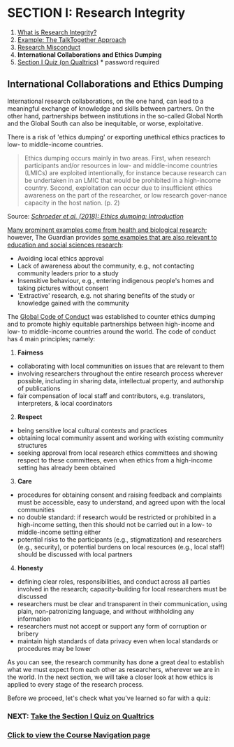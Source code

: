 # SECTION I: Research Integrity

1. [What is Research Integrity?](integrity.md)
2. [Example: The TalkTogether Approach](integrity-tt.md)
3. [Research Misconduct](integrity-misconduct.md)
4. **International Collaborations and Ethics Dumping**
5. [Section I Quiz (on Qualtrics)](https://oxfordeducation.eu.qualtrics.com/jfe/form/SV_8wFuwjJJSM46aIl) * password required

## International Collaborations and Ethics Dumping

International research collaborations, on the one hand, can lead to a meaningful exchange of knowledge and skills between partners. On the other hand, partnerships between institutions in the so-called Global North and the Global South can also be inequitable, or worse, exploitative.

There is a risk of 'ethics dumping' or exporting unethical ethics practices to low- to middle-income countries.

> Ethics dumping occurs mainly in two areas. First, when research participants and/or resources in low- and middle-income countries (LMICs) are exploited intentionally, for instance because research can be undertaken in an LMIC that would be prohibited in a high-income country. Second, exploitation can occur due to insufficient ethics awareness on the part of the researcher, or low research gover-nance capacity in the host nation. (p. 2)

Source: *[Schroeder et al. (2018): Ethics dumping: Introduction](https://link.springer.com/book/10.1007%2F978-3-319-64731-9)*

[Many prominent examples come from health and biological research](https://theconversation.com/ethics-dumping-the-dark-side-of-international-research-88675); however, The Guardian provides [some examples that are also relevant to education and social sciences research](https://www.theguardian.com/higher-education-network/2018/aug/31/ethics-dumping-the-exploitative-side-of-academic-research):

* Avoiding local ethics approval
* Lack of awareness about the community, e.g., not contacting community leaders prior to a study
* Insensitive behaviour, e.g., entering indigenous people's homes and taking pictures without consent
* 'Extractive' research, e.g. not sharing benefits of the study or knowledge gained with the community

The [Global Code of Conduct](https://www.globalcodeofconduct.org/) was established to counter ethics dumping and to promote highly equitable partnerships between high-income and low- to middle-income countries around the world. The code of conduct has 4 main principles; namely:

1. **Fairness**
  - collaborating with local communities on issues that are relevant to them
  - involving researchers throughout the entire research process wherever possible, including in sharing data, intellectual property, and authorship of publications
  - fair compensation of local staff and contributors, e.g. translators, interpreters, & local coordinators
2. **Respect**
  - being sensitive local cultural contexts and practices
  - obtaining local community assent and working with existing community structures
  - seeking approval from local research ethics committees and showing respect to these committees, even when ethics from a high-income setting has already been obtained
3. **Care**
  - procedures for obtaining consent and raising feedback and complaints must be accessible, easy to understand, and agreed upon with the local communities
  - no double standard: if research would be restricted or prohibited in a high-income setting, then this should not be carried out in a low- to middle-income setting either
  - potential risks to the participants (e.g., stigmatization) and researchers (e.g., security), or potential burdens on local resources (e.g., local staff) should be discussed with local partners
4. **Honesty**
  - defining clear roles, responsibilities, and conduct across all parties involved in the research; capacity-building for local researchers must be discussed
  - researchers must be clear and transparent in their communication, using plain, non-patronizing language, and without withholding any information
  - researchers must not accept or support any form of corruption or bribery
  - maintain high standards of data privacy even when local standards or procedures may be lower


As you can see, the research community has done a great deal to establish what we must expect from each other as researchers, wherever we are in the world. In the next section, we will take a closer look at how ethics is applied to every stage of the research process.

Before we proceed, let's check what you've learned so far with a quiz:

### NEXT: [Take the Section I Quiz on Qualtrics](quiz1.md)
### [Click to view the Course Navigation page](toc.md)
